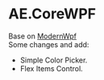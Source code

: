 # AE.CoreWPF

Base on [ModernWpf](https://github.com/Kinnara/ModernWpf)<br>
Some changes and add:
* Simple Color Picker.
* Flex Items Control.
